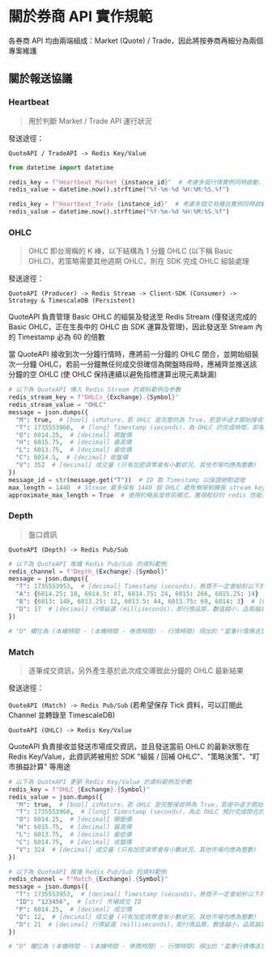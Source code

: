 # 關於券商 API 實作規範

各券商 API 均由兩端組成：Market (Quote) / Trade，因此將按券商再細分為兩個專案維護

## 關於報送協議


### Heartbeat

> 用於判斷 Market / Trade API 運行狀況

發送途徑：

```QuoteAPI / TradeAPI -> Redis Key/Value```

```python
from datetime import datetime

redis_key = f"Heartbeat_Market_{instance_id}"  # 考慮多個行情實例同時啟動，負責分散處理行情
redis_value = datetime.now().strftime("%Y-%m-%d %H:%M:%S.%f")

redis_key = f"Heartbeat_Trade_{instance_id}"  # 考慮多個交易櫃台實例同時啟動，負責分散處理訂單
redis_value = datetime.now().strftime("%Y-%m-%d %H:%M:%S.%f")
```

### OHLC

> OHLC 即台灣稱的 K 棒，以下結構為 1 分鐘 OHLC (以下稱 Basic OHLC)，若策略需要其他週期 OHLC，則在 SDK 完成 OHLC 組裝處理

發送途徑：

```QuoteAPI (Producer) -> Redis Stream -> Client-SDK (Consumer) -> Strategy & TimescaleDB (Persistent)```

QuoteAPI 負責管理 Basic OHLC 的組裝及發送至 Redis Stream (僅發送完成的 Basic OHLC，正在生長中的 OHLC 由 SDK 運算及管理)，因此發送至 Stream 內的 Timestamp 必為 60 的倍數

當 QuoteAPI 接收到次一分鐘行情時，應將前一分鐘的 OHLC 閉合，並開始組裝次一分鐘 OHLC，若前一分鐘無任何成交但確信為開盤時段時，應補齊並推送該分鐘的空 OHLC (使 OHLC 保持連續以避免指標運算出現元素缺漏)

```python
# 以下為 QuoteAPI 傳入 Redis Stream 的資料範例及參數
redis_stream_key = f"OHLCs_{Exchange}.{Symbol}"
redis_stream_value = "OHLC"
message = json.dumps({
  "M": true,  # [bool] isMature，若 OHLC 是完整的為 True，若是中途才開始接收行情為 False (不成熟的 OHLC)
  "T": 1735553960,  # [long] Timestamp (seconds)，為 OHLC 的完成時間，即每分鐘的 0 秒，因此開盤時段若為 8:45 - 13:45 時，首個完整 OHLC 的應為 08:46:00，最後一個完整 OHLC 應為 13:45:00
  "O": 6014.25,  # [decimal] 開盤價
  "H": 6015.75,  # [decimal] 最高價
  "L": 6013.75,  # [decimal] 最低價
  "C": 6014.5,  # [decimal] 收盤價
  "V": 352  # [decimal] 成交量 (只有加密貨幣會有小數狀況，其他市場均應為整數)
})
message_id = str(message.get("T"))  # ID 取 Timestamp 以保證絕對遞增
max_length = 1440  # Stream 最多保有 1440 個 OHLC 避免無限制擴張 stream key 影響 redis 性能
approximate_max_length = True  # 使用約略長度修剪模式，獲得較好的 redis 性能表現
```

### Depth

> 盤口資訊

```QuoteAPI (Depth) -> Redis Pub/Sub```

```python
# 以下為 QuoteAPI 推播 Redis Pub/Sub 的資料範例
redis_channel = f"Depth_{Exchange}.{Symbol}"
message = json.dumps({
  "T": 1735553953,  # [decimal] Timestamp (seconds)，券商不一定會給秒以下的資訊
  "A": {6014.25: 10, 6014.5: 87, 6014.75: 24, 6015: 266, 6015.25: 14}  # [OrderDict[decimal, decimal]] 賣盤報價/委託量
  "B": {6013: 148, 6013.25: 12, 6013.5: 44, 6013.75: 69, 6014: 3}  # [OrderDict[decimal, decimal]] 買盤報價/委託量
  "D": 17  # [decimal] 行情延遲 (milliseconds)，即行情品質，數值越小，品質越高
})

# "D" 欄位為 (本機時間 - (本機時間 - 券商時間) - 行情時間) 得出的 "當筆行情傳送至本機" 的延遲，若延遲過大，策略應預期此行情可能造成較大的滑價，應謹慎發送訂單，此值在大部分狀況下均應為正值，但時鐘在距離下次校時 (KGI 約 30 秒發送一次時間 Heartbeat) 發生偏差時，有可能產生負值結果。
```

### Match

> 逐筆成交資訊，另外產生基於此次成交導致此分鐘的 OHLC 最新結果

發送途徑：

```QuoteAPI (Match) -> Redis Pub/Sub```  (若希望保存 Tick 資料，可以訂閱此 Channel 並轉錄至 TimescaleDB)

```QuoteAPI (OHLC) -> Redis Key/Value```

QuoteAPI 負責接收並發送市場成交資訊，並且發送當前 OHLC 的最新狀態在 Redis Key/Value，此資訊將被用於 SDK "組裝 / 回補 OHLC"、"策略決策"、"盯市損益計算" 等用途

```python
# 以下為 QuoteAPI 更新 Redis Key/Value 的資料範例及參數
redis_key = f"OHLC_{Exchange}.{Symbol}"
redis_value = json.dumps({
  "M": true,  # [bool] isMature，若 OHLC 是完整接收時為 True，若是中途才開始接收行情為 False (不成熟的 OHLC)
  "T": 1735553960,  # [long] Timestamp (seconds)，為此 OHLC 預計完成閉合的時間，必為 60 的倍數
  "O": 6014.25,  # [decimal] 開盤價
  "H": 6015.75,  # [decimal] 最高價
  "L": 6013.75,  # [decimal] 最低價
  "C": 6014.75,  # [decimal] 收盤價
  "V": 324  # [decimal] 成交量 (只有加密貨幣會有小數狀況，其他市場均應為整數)
})

# 以下為 QuoteAPI 推播 Redis Pub/Sub 的資料範例
redis_channel = f"Match_{Exchange}.{Symbol}"
message = json.dumps({
  "T": 1735553953,  # [decimal] Timestamp (seconds)，券商不一定會給秒以下的資訊
  "ID": "123456",  # [str] 市場成交 ID
  "P": 6014.25,  # [decimal] 成交價
  "Q": 12,  # [decimal] 成交量 (只有加密貨幣會有小數狀況，其他市場均應為整數)
  "D": 21  # [decimal] 行情延遲 (milliseconds)，即行情品質，數值越小，品質越高
})

# "D" 欄位為 (本機時間 - (本機時間 - 券商時間) - 行情時間) 得出的 "當筆行情傳送至本機" 的延遲，若延遲過大，策略應預期此行情可能造成較大的滑價，應謹慎發送訂單，此值在大部分狀況下均應為正值，但時鐘在距離下次校時 (KGI 約 30 秒發送一次時間 Heartbeat) 發生偏差時，有可能產生負值結果。
```

